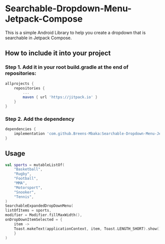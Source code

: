 # Searchable-Dropdown-Menu-Jetpack-Compose

This is a simple Android Library to help you create a dropdown that is searchable in Jetpack Compose.

## How to include it into your project
### Step 1. Add it in your root build.gradle at the end of repositories:
```gradle
allprojects {
    repositories {
        ...
        maven { url 'https://jitpack.io' }
    }
}
```

### Step 2. Add the dependency
```gradle
dependencies {
    implementation 'com.github.Breens-Mbaka:Searchable-Dropdown-Menu-Jetpack-Compose:0.1.0-beta01'
}
```

## Usage
``` Kotlin
val sports = mutableListOf(
    "Basketball",
    "Rugby",
    "Football",
    "MMA",
    "Motorsport",
    "Snooker",
    "Tennis",
)
SearchableExpandedDropDownMenu(
listOfItems = sports,
modifier = Modifier.fillMaxWidth(),
onDropDownItemSelected = {
    item ->
    Toast.makeText(applicationContext, item, Toast.LENGTH_SHORT).show()
    }
)
```
